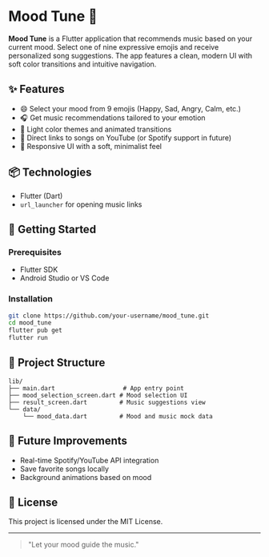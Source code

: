 # Mood Tune 🎵

**Mood Tune** is a Flutter application that recommends music based on your current mood. Select one of nine expressive emojis and receive personalized song suggestions. The app features a clean, modern UI with soft color transitions and intuitive navigation.

## ✨ Features

* 😄 Select your mood from 9 emojis (Happy, Sad, Angry, Calm, etc.)
* 🎧 Get music recommendations tailored to your emotion
* 🌈 Light color themes and animated transitions
* 🔗 Direct links to songs on YouTube (or Spotify support in future)
* 📱 Responsive UI with a soft, minimalist feel

## 📦 Technologies

* Flutter (Dart)
* `url_launcher` for opening music links

## 🚀 Getting Started

### Prerequisites

* Flutter SDK
* Android Studio or VS Code

### Installation

```bash
git clone https://github.com/your-username/mood_tune.git
cd mood_tune
flutter pub get
flutter run
```

## 📁 Project Structure

```
lib/
├── main.dart                   # App entry point
├── mood_selection_screen.dart # Mood selection UI
├── result_screen.dart         # Music suggestions view
└── data/
    └── mood_data.dart         # Mood and music mock data
```

## 🔮 Future Improvements

* Real-time Spotify/YouTube API integration
* Save favorite songs locally
* Background animations based on mood

## 📄 License

This project is licensed under the MIT License.

---

> "Let your mood guide the music."




